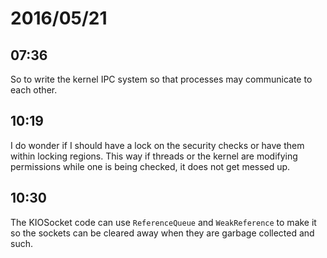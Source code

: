 # 2016/05/21

## 07:36

So to write the kernel IPC system so that processes may communicate to each
other.

## 10:19

I do wonder if I should have a lock on the security checks or have them within
locking regions. This way if threads or the kernel are modifying permissions
while one is being checked, it does not get messed up.

## 10:30

The KIOSocket code can use `ReferenceQueue` and `WeakReference` to make it so
the sockets can be cleared away when they are garbage collected and such.

